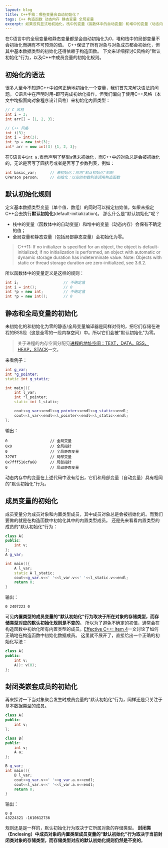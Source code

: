 ```yaml
---
layout: blog
title: C++手稿：哪些变量会自动初始化？
tags: C++ 构造函数 动态内存 静态变量 全局变量
excerpt: 如果没有显式地初始化，栈中的变量（函数体中的自动变量）和堆中的变量（动态内存）会保有不确定的值；而全局变量和静态变量（包括局部静态变量）会初始化为零。
---
```


在C语言中的全局变量和静态变量都是会自动初始化为0，堆和栈中的局部变量不会初始化而拥有不可预测的值。
C++保证了所有对象与对象成员都会初始化，但其中基本数据类型的初始化还得依赖于构造函数。
下文来详细探讨C风格的"默认初始化"行为，以及C++中成员变量的初始化规则。

<!--more-->

## 初始化的语法

很多人至今不知道C++中如何正确地初始化一个变量，我们首先来解决语法的问题。
C语言中在声明时用`=`即可完成初始化操作。但我们偏向于使用C++风格（本文中均指面向对象程序设计风格）来初始化内置类型：

```cpp
// C 风格
int i = 3;
int arr[] = {1, 2, 3};

// C++ 风格
int i(3);
int i = int(3);
int *p = new int(3);
int* arr = new int[3] {1, 2, 3};
```

在C语言中`int a;`表示声明了整型`a`但未初始化，而C++中的对象总是会被初始化的，无论是否写了圆括号或者是否写了参数列表，例如：

```cpp
int basic_var;      // 未初始化：应用"默认初始化"机制
CPerson person;     // 初始化：以空的参数列表调用构造函数
```

## 默认初始化规则

定义基本数据类型变量（单个值、数组）的同时可以指定初始值，如果未指定C++会去执行**默认初始化**(default-initialization)。
那么什么是"默认初始化"呢？

* 栈中的变量（函数体中的自动变量）和堆中的变量（动态内存）会保有不确定的值；
* 全局变量和静态变量（包括局部静态变量）会初始化为零。

> C++11: If no initializer is specified for an object, the object is default-initialized; if no initialization is performed, an
> object with automatic or dynamic storage duration has indeterminate value. 
> Note: Objects with static or thread storage duration are zero-initialized, see 3.6.2.

所以函数体中的变量定义是这样的规则：

```cpp
int i;                    // 不确定值
int i = int();            // 0
int *p = new int;         // 不确定值
int *p = new int();       // 0
```

## 静态和全局变量的初始化

未初始化的和初始化为零的静态/全局变量编译器是同样对待的，把它们存储在进程的BSS段（这是全零的一段内存空间）中。所以它们会被"默认初始化"为零。

> 关于进程的内存空间分配见[进程的地址空间：TEXT，DATA，BSS，HEAP，STACK][mem]一文。

来看例子：

```cpp
int g_var;
int *g_pointer;
static int g_static;

int main(){
    int l_var;
    int *l_pointer;
    static int l_static;

    cout<<g_var<<endl<<g_pointer<<endl<<g_static<<endl;
    cout<<l_var<<endl<<l_pointer<<endl<<l_static<<endl;
};
```

输出：

```
0                   // 全局变量
0x0                 // 全局指针  
0                   // 全局静态变量
32767               // 局部变量
0x7fff510cfa68      // 局部指针
0                   // 局部静态变量
```

动态内存中的变量在上述代码中没有给出，它们和局部变量（自动变量）具有相同的"默认初始化"行为。

## 成员变量的初始化

成员变量分为成员对象和内置类型成员，其中成员对象总是会被初始化的。而我们要做的就是在构造函数中初始化其中的内置类型成员。
还是先来看看内置类型的成员的"默认初始化"行为：

```cpp
class A{
public:
    int v;
};
A g_var;

int main(){
    A l_var;
    static A l_static;
    cout<<g_var.v<<' '<<l_var.v<<' '<<l_static.v<<endl;
    return 0;
}
```

输出：

```
0 2407223 0
```

可见**内置类型的成员变量的"默认初始化"行为取决于所在对象的存储类型，而存储类型对应的默认初始化规则是不变的**。
所以为了避免不确定的初值，通常会在构造函数中初始化所有内置类型的成员。[Effective C++: Item 4][item4]一文讨论了如何正确地在构造函数中初始化数据成员。
这里就不展开了，直接给出一个正确的初始化写法：

```cpp
class A{
public:
    int v;
    A(): v(0);
};
```

## 封闭类嵌套成员的初始化

再来探讨一下当对象聚合发生时成员变量的"默认初始化"行为，同样还是只关注于基本数据类型的成员。

```cpp
class A{
public:
    int v;
};

class B{
public:
    int v;
    A a;
};

B g_var;
int main(){
    B l_var;
    cout<<g_var.v<<' '<<g_var.a.v<<endl;
    cout<<l_var.v<<' '<<l_var.a.v<<endl;
    return 0;
}
```

输出：

```
0 0
43224321 -1610612736
```

规则还是是一样的，默认初始化行为取决于它所属对象的存储类型。
**封闭类（Enclosing）中成员对象的内置类型成员变量的"默认初始化"行为取决于当前封闭类对象的存储类型，而存储类型对应的默认初始化规则仍然是不变的**。


[item4]: /2015/07/22/effective-cpp-4.html
[mem]: /2015/07/22/memory-segment.html

